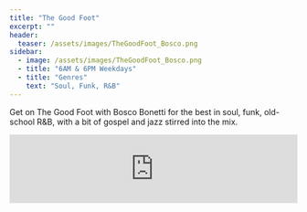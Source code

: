 ```yaml
---
title: "The Good Foot"
excerpt: ""
header:
  teaser: /assets/images/TheGoodFoot_Bosco.png
sidebar:
  - image: /assets/images/TheGoodFoot_Bosco.png
  - title: "6AM & 6PM Weekdays"
  - title: "Genres"
    text: "Soul, Funk, R&B"
---
```


Get on The Good Foot with Bosco Bonetti for the best in soul, funk, old-school R&B, with a bit of gospel and jazz stirred into the mix.

<iframe width="100%" height="120" src="https://www.mixcloud.com/widget/iframe/?hide_cover=1&feed=%2FBoscoBonetti%2F" frameborder="0" ></iframe>